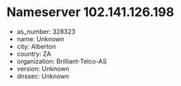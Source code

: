 # Nameserver 102.141.126.198

* as_number: 328323
* name: Unknown
* city: Alberton
* country: ZA
* organization: Brilliant-Telco-AS
* version: Unknown
* dnssec: Unknown
